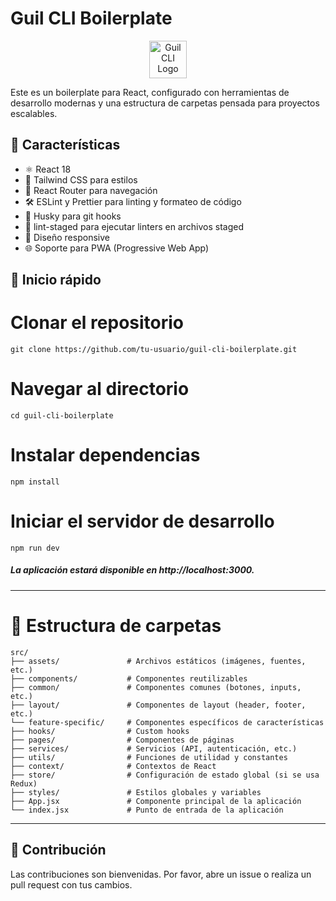 # Guil CLI Boilerplate

<p align="center">
  <img src="https://res.cloudinary.com/dfgjenml4/image/upload/v1719332141/qjksfaro2bwdpjsm8fjx.png" alt="Guil CLI Logo" width="60" height="60">
</p>

Este es un boilerplate para React, configurado con herramientas de desarrollo modernas y una estructura de carpetas pensada para proyectos escalables.

## 🚀 Características

- ⚛️ React 18
- 🎨 Tailwind CSS para estilos
- 🧭 React Router para navegación
- 🛠 ESLint y Prettier para linting y formateo de código
- 🐶 Husky para git hooks
- 🚫 lint-staged para ejecutar linters en archivos staged
- 📱 Diseño responsive
- 🌐 Soporte para PWA (Progressive Web App)

## 🏁 Inicio rápido


# Clonar el repositorio
    git clone https://github.com/tu-usuario/guil-cli-boilerplate.git

# Navegar al directorio
    cd guil-cli-boilerplate

# Instalar dependencias
    npm install

# Iniciar el servidor de desarrollo
    npm run dev

##### La aplicación estará disponible en http://localhost:3000.


------------
 
# 📁 Estructura de carpetas

```
src/
├── assets/               # Archivos estáticos (imágenes, fuentes, etc.)
├── components/           # Componentes reutilizables
├── common/               # Componentes comunes (botones, inputs, etc.)
├── layout/               # Componentes de layout (header, footer, etc.)
└── feature-specific/     # Componentes específicos de características
├── hooks/                # Custom hooks
├── pages/                # Componentes de páginas
├── services/             # Servicios (API, autenticación, etc.)
├── utils/                # Funciones de utilidad y constantes
├── context/              # Contextos de React
├── store/                # Configuración de estado global (si se usa Redux)
├── styles/               # Estilos globales y variables
├── App.jsx               # Componente principal de la aplicación
└── index.jsx             # Punto de entrada de la aplicación
```

------------


## 🤝 Contribución
Las contribuciones son bienvenidas. Por favor, abre un issue o realiza un pull request con tus cambios.